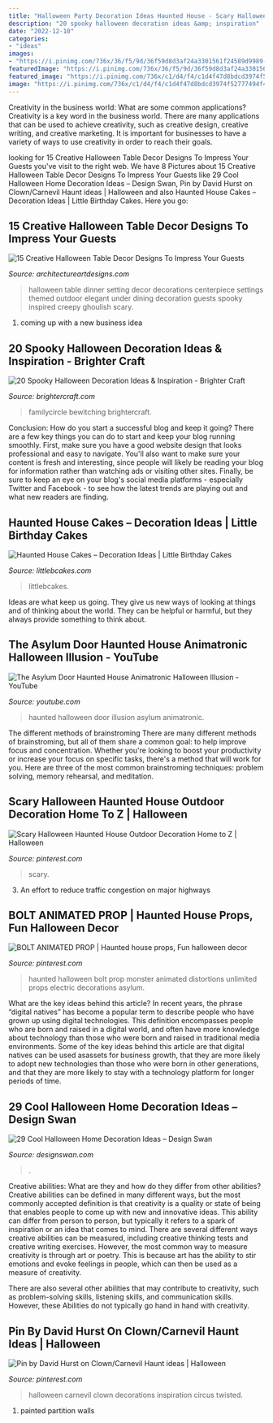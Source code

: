 ```yaml
---
title: "Halloween Party Decoration Ideas Haunted House - Scary Halloween Haunted House Outdoor Decoration Home To Z"
description: "20 spooky halloween decoration ideas &amp; inspiration"
date: "2022-12-10"
categories:
- "ideas"
images:
- "https://i.pinimg.com/736x/36/f5/9d/36f59d8d3af24a3301561f24589d9989--halloween.jpg"
featuredImage: "https://i.pinimg.com/736x/36/f5/9d/36f59d8d3af24a3301561f24589d9989--halloween.jpg"
featured_image: "https://i.pinimg.com/736x/c1/d4/f4/c1d4f47d8bdcd3974f52777494f42219.jpg"
image: "https://i.pinimg.com/736x/c1/d4/f4/c1d4f47d8bdcd3974f52777494f42219.jpg"
---
```



Creativity in the business world: What are some common applications?
Creativity is a key word in the business world. There are many applications that can be used to achieve creativity, such as creative design, creative writing, and creative marketing. It is important for businesses to have a variety of ways to use creativity in order to reach their goals.

	

		
looking for 15 Creative Halloween Table Decor Designs To Impress Your Guests you've visit to the right web. We have 8 Pictures about 15 Creative Halloween Table Decor Designs To Impress Your Guests like 29 Cool Halloween Home Decoration Ideas – Design Swan, Pin by David Hurst on Clown/Carnevil Haunt ideas | Halloween and also Haunted House Cakes – Decoration Ideas | Little Birthday Cakes. Here you go:
		
    
## 15 Creative Halloween Table Decor Designs To Impress Your Guests

<img loading=lazy src="http://www.architectureartdesigns.com/wp-content/uploads/2015/09/982-630x473.jpg" onerror="this.onerror=null;this.src='https://tse2.mm.bing.net/th?id=OIP.rBufs-SCGqjEUiUvWgF7eAHaFj&amp;pid=15.1';" alt="15 Creative Halloween Table Decor Designs To Impress Your Guests">

_Source: architectureartdesigns.com_

>halloween table dinner setting decor decorations centerpiece settings themed outdoor elegant under dining decoration guests spooky inspired creepy ghoulish scary. 

	

1. coming up with a new business idea 

    
## 20 Spooky Halloween Decoration Ideas &amp; Inspiration - Brighter Craft

<img loading=lazy src="https://brightercraft.com/wp-content/uploads/2019/10/First-Slide-769x1024.jpg" onerror="this.onerror=null;this.src='https://tse4.mm.bing.net/th?id=OIP.-y3Ampz9R75Ew2MEtPxYrgHaJ3&amp;pid=15.1';" alt="20 Spooky Halloween Decoration Ideas &amp; Inspiration - Brighter Craft">

_Source: brightercraft.com_

>familycircle bewitching brightercraft. 

	

Conclusion: How do you start a successful blog and keep it going?
There are a few key things you can do to start and keep your blog running smoothly. First, make sure you have a good website design that looks professional and easy to navigate. You'll also want to make sure your content is fresh and interesting, since people will likely be reading your blog for information rather than watching ads or visiting other sites. Finally, be sure to keep an eye on your blog's social media platforms - especially Twitter and Facebook - to see how the latest trends are playing out and what new readers are finding.

    
## Haunted House Cakes – Decoration Ideas | Little Birthday Cakes

<img loading=lazy src="https://www.littlebcakes.com/wp-content/uploads/2014/01/Haunted-House-Cake-Images.jpg" onerror="this.onerror=null;this.src='https://tse3.mm.bing.net/th?id=OIP.79qyNmKyFWRtCuJzuQdXVgHaJ4&amp;pid=15.1';" alt="Haunted House Cakes – Decoration Ideas | Little Birthday Cakes">

_Source: littlebcakes.com_

>littlebcakes. 

	

Ideas are what keep us going. They give us new ways of looking at things and of thinking about the world. They can be helpful or harmful, but they always provide something to think about.

    
## The Asylum Door Haunted House Animatronic Halloween Illusion - YouTube

<img loading=lazy src="http://i.ytimg.com/vi/nBoMRkcjwF8/maxresdefault.jpg" onerror="this.onerror=null;this.src='https://tse3.mm.bing.net/th?id=OIP.IfMaHAT34Eh0Q8jvnDlZ-wHaEK&amp;pid=15.1';" alt="The Asylum Door Haunted House Animatronic Halloween Illusion - YouTube">

_Source: youtube.com_

>haunted halloween door illusion asylum animatronic. 

	

The different methods of brainstroming
There are many different methods of brainstroming, but all of them share a common goal: to help improve focus and concentration. Whether you're looking to boost your productivity or increase your focus on specific tasks, there's a method that will work for you. Here are three of the most common brainstroming techniques: problem solving, memory rehearsal, and meditation.

    
## Scary Halloween Haunted House Outdoor Decoration Home To Z | Halloween

<img loading=lazy src="https://i.pinimg.com/736x/c1/d4/f4/c1d4f47d8bdcd3974f52777494f42219.jpg" onerror="this.onerror=null;this.src='https://tse3.mm.bing.net/th?id=OIP.7t8SdesSJt0aTtGXt1pwiQHaJ3&amp;pid=15.1';" alt="Scary Halloween Haunted House Outdoor Decoration Home to Z | Halloween">

_Source: pinterest.com_

>scary. 

	

3. An effort to reduce traffic congestion on major highways 

    
## BOLT ANIMATED PROP | Haunted House Props, Fun Halloween Decor

<img loading=lazy src="https://i.pinimg.com/736x/38/c2/38/38c2387c5193151915f1c2464618ce90--haunted-house-props-haunted-houses.jpg" onerror="this.onerror=null;this.src='https://tse3.mm.bing.net/th?id=OIP.ELLeQNWT9SiHwe-lBePnowAAAA&amp;pid=15.1';" alt="BOLT ANIMATED PROP | Haunted house props, Fun halloween decor">

_Source: pinterest.com_

>haunted halloween bolt prop monster animated distortions unlimited props electric decorations asylum. 

	

What are the key ideas behind this article?
In recent years, the phrase “digital natives” has become a popular term to describe people who have grown up using digital technologies. This definition encompasses people who are born and raised in a digital world, and often have more knowledge about technology than those who were born and raised in traditional media environments. Some of the key ideas behind this article are that digital natives can be used asassets for business growth, that they are more likely to adopt new technologies than those who were born in other generations, and that they are more likely to stay with a technology platform for longer periods of time.

    
## 29 Cool Halloween Home Decoration Ideas – Design Swan

<img loading=lazy src="https://img.designswan.com/2013/09/halloween/26.jpg" onerror="this.onerror=null;this.src='https://tse1.mm.bing.net/th?id=OIP.74yrYBd3JbWcAGJSrA1J3QHaLK&amp;pid=15.1';" alt="29 Cool Halloween Home Decoration Ideas – Design Swan">

_Source: designswan.com_

>. 

	

Creative abilities: What are they and how do they differ from other abilities?
Creative abilities can be defined in many different ways, but the most commonly accepted definition is that creativity is a quality or state of being that enables people to come up with new and innovative ideas. This ability can differ from person to person, but typically it refers to a spark of inspiration or an idea that comes to mind.
There are several different ways creative abilities can be measured, including creative thinking tests and creative writing exercises. However, the most common way to measure creativity is through art or poetry. This is because art has the ability to stir emotions and evoke feelings in people, which can then be used as a measure of creativity.

There are also several other abilities that may contribute to creativity, such as problem-solving skills, listening skills, and communication skills. However, these Abilities do not typically go hand in hand with creativity.

    
## Pin By David Hurst On Clown/Carnevil Haunt Ideas | Halloween

<img loading=lazy src="https://i.pinimg.com/736x/36/f5/9d/36f59d8d3af24a3301561f24589d9989--halloween.jpg" onerror="this.onerror=null;this.src='https://tse3.mm.bing.net/th?id=OIP.7yXRb8eLVOUqn6MSQ4gj2wHaJ4&amp;pid=15.1';" alt="Pin by David Hurst on Clown/Carnevil Haunt ideas | Halloween">

_Source: pinterest.com_

>halloween carnevil clown decorations inspiration circus twisted. 

	

1. painted partition walls

